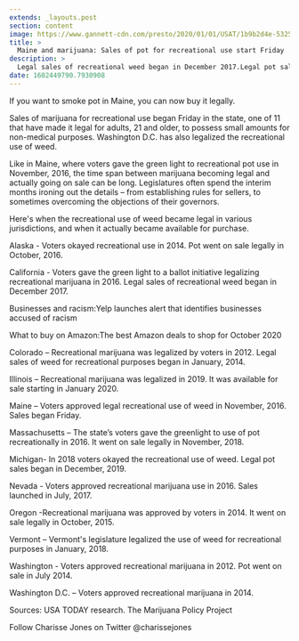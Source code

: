 ```yaml
--- 
extends: _layouts.post 
section: content 
image: https://www.gannett-cdn.com/presto/2020/01/01/USAT/1b9b2d4e-5325-4fec-80b9-f482c201aae8-AP20001513404893.jpg?crop=3454,1943,x702,y915&width=3200&height=1801&format=pjpg&auto=webp 
title: > 
  Maine and marijuana: Sales of pot for recreational use start Friday 
description: > 
  Legal sales of recreational weed began in December 2017.Legal pot sales began in December, 2019.Nevada - Voters approved recreational marijuana use in 2016.Washington - Voters approved recreational marijuana in 2012.Washington D.C. – Voters approved recreational marijuana in 2014. 
date: 1602449790.7930908 
--- 
```

If you want to smoke pot in Maine, you can now buy it legally.

Sales of marijuana for recreational use began Friday in the state, one of 11 that have made it legal for adults, 21 and older, to possess small amounts for non-medical purposes. Washington D.C. has also legalized the recreational use of weed.

Like in Maine, where voters gave the green light to recreational pot use in November, 2016, the time span between marijuana becoming legal and actually going on sale can be long. Legislatures often spend the interim months ironing out the details – from establishing rules for sellers, to sometimes overcoming the objections of their governors.

Here's when the recreational use of weed became legal in various jurisdictions, and when it actually became available for purchase.

Alaska - Voters okayed recreational use in 2014. Pot went on sale legally in October, 2016.

California - Voters gave the green light to a ballot initiative legalizing recreational marijuana in 2016. Legal sales of recreational weed began in December 2017.

Businesses and racism:Yelp launches alert that identifies businesses accused of racism

What to buy on Amazon:The best Amazon deals to shop for October 2020

Colorado – Recreational marijuana was legalized by voters in 2012. Legal sales of weed for recreational purposes began in January, 2014.

Illinois – Recreational marijuana was legalized in 2019. It was available for sale starting in January 2020.

Maine – Voters approved legal recreational use of weed in November, 2016. Sales began Friday.

Massachusetts – The state’s voters gave the greenlight to use of pot recreationally in 2016. It went on sale legally in November, 2018.

Michigan- In 2018 voters okayed the recreational use of weed. Legal pot sales began in December, 2019.

Nevada - Voters approved recreational marijuana use in 2016. Sales launched in July, 2017.

Oregon -Recreational marijuana was approved by voters in 2014. It went on sale legally in October, 2015.

Vermont – Vermont's legislature legalized the use of weed for recreational purposes in January, 2018.

Washington - Voters approved recreational marijuana in 2012. Pot went on sale in July 2014.

Washington D.C. – Voters approved recreational marijuana in 2014.

Sources: USA TODAY research. The Marijuana Policy Project

Follow Charisse Jones on Twitter @charissejones